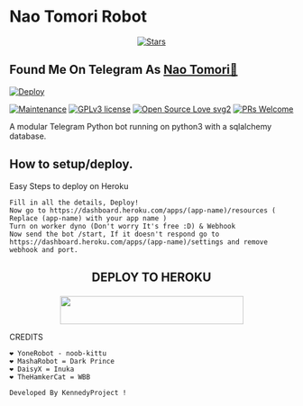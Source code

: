 <h1>Nao Tomori Robot</h1>
<p align="center">
    <a href="https://github.com/Skyzu/NaoRobot/stargazers"><img src="https://img.shields.io/github/stars/Skyzu/NaoRobot?label=Stars&style=flat-square&logo=github&color=F10070" alt="Stars" /></a>
</p>

## Found Me On Telegram As [Nao Tomori🌼](https://t.me/skyzuXrobot)

[![Deploy](https://telegra.ph/file/306ba2a9615e5a7b7abc2.jpg)](https://heroku.com/deploy?template=https://github.com/sophiashirashaki/NaoRobot)

[![Maintenance](https://img.shields.io/badge/Maintained%3F-yes-green.svg)](https://GitHub.com/Naereen/StrapDown.js/graphs/commit-activity) [![GPLv3 license](https://img.shields.io/badge/License-GPLv3-blue.svg)](https://perso.crans.org/besson/LICENSE.html) [![Open Source Love svg2](https://badges.frapsoft.com/os/v2/open-source.svg?v=103)](https://github.com/ellerbrock/open-source-badges/) [![PRs Welcome](https://img.shields.io/badge/PRs-welcome-brightgreen.svg?style=flat-square)](https://makeapullrequest.com)

A modular Telegram Python bot running on python3 with a sqlalchemy database.

## How to setup/deploy.
Easy Steps to deploy on Heroku </summary>

```
Fill in all the details, Deploy!
Now go to https://dashboard.heroku.com/apps/(app-name)/resources ( Replace (app-name) with your app name )
Turn on worker dyno (Don't worry It's free :D) & Webhook
Now send the bot /start, If it doesn't respond go to https://dashboard.heroku.com/apps/(app-name)/settings and remove webhook and port.
```

## <p align="center">DEPLOY TO HEROKU</p>

<p align="center"><a href="https://heroku.com/deploy?template=https://github.com/Skyzu/NaoRobot.git">
  <img src="https://img.shields.io/badge/Deploy%20To%20Heroku-aqua?style=flat&logo=heroku" width="325" height="50.100" /></a></p>


CREDITS
```
❤️ YoneRobot - noob-kittu
❤️ MashaRobot = Dark Prince 
❤️ DaisyX = Inuka
❤️ TheHamkerCat = WBB

Developed By KennedyProject !
